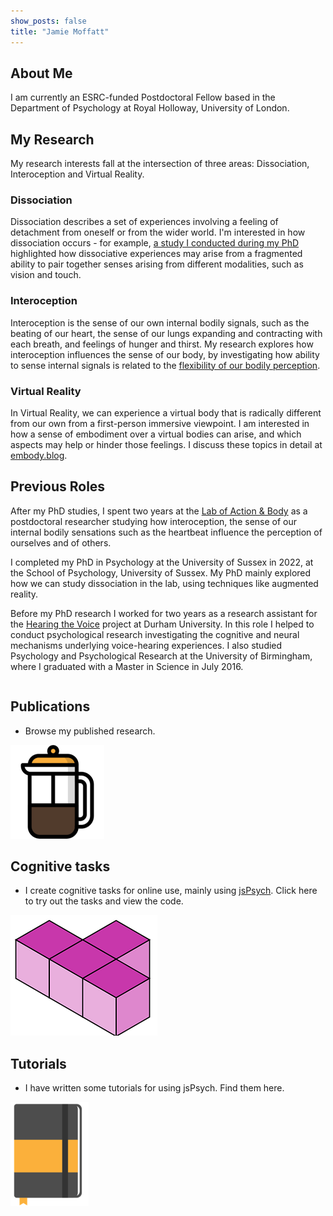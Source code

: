 ```yaml
---
show_posts: false
title: "Jamie Moffatt"
---
```

## About Me
I am currently an ESRC-funded Postdoctoral Fellow based in the Department of Psychology at Royal Holloway, University of London. 

## My Research

My research interests fall at the intersection of three areas: Dissociation, Interoception and Virtual Reality.

### Dissociation
Dissociation describes a set of experiences involving a feeling of detachment from oneself or from the wider world. I'm interested in how dissociation occurs - for example, [a study I conducted during my PhD](https://doi.org/10.31234/osf.io/e5z74) highlighted how dissociative experiences may arise from a fragmented ability to pair together senses arising from different modalities, such as vision and touch.

### Interoception
Interoception is the sense of our own internal bodily signals, such as the beating of our heart, the sense of our lungs expanding and contracting with each breath, and feelings of hunger and thirst. My research explores how interoception influences the sense of our body, by investigating how ability to sense internal signals is related to the [flexibility of our bodily perception](https://doi.org/10.1016/j.biopsycho.2024.108756).

### Virtual Reality
In Virtual Reality, we can experience a virtual body that is radically different from our own from a first-person immersive viewpoint. I am interested in how a sense of embodiment over a virtual bodies can arise, and which aspects may help or hinder those feelings. I discuss these topics in detail at [embody.blog](https://embody.blog/).

## Previous Roles
After my PhD studies, I spent two years at the [Lab of Action & Body](http://manostsakiris.com/index.php/research/lab/) as a postdoctoral researcher studying how interoception, the sense of our internal bodily sensations such as the heartbeat influence the perception of ourselves and of others. 

I completed my PhD in Psychology at the University of Sussex in 2022, at the School of Psychology, University of Sussex. My PhD mainly explored how we can study dissociation in the lab, using techniques like augmented reality.

Before my PhD research I worked for two years as a research assistant for the [Hearing the Voice](https://hearingthevoice.org/) project at Durham University. In this role I helped to conduct psychological research investigating the cognitive and neural mechanisms underlying voice-hearing experiences. I also studied Psychology and Psychological Research at the University of Birmingham, where I graduated with a Master in Science in July 2016.

<div class="row publications" onclick="window.location='/publications'">
<div class="column left">
<h2>Publications</h2>
<ul><li>Browse my published research.</li></ul>
</div>
<div class="column right">
<img src="assets/img/coffee.png"/>
</div>

</div>

<div class="row tasks" onclick="window.location='/task_list'">
<div class="column left">
<h2>Cognitive tasks</h2>
<ul>
<li>I create cognitive tasks for online use, mainly using <a href="https://www.jspsych.org/7.0/">jsPsych</a>. Click here to try out the tasks and view the code.</li>
</ul>
</div>

<div class="column right">
<img src="assets/img/t_block.png"/>
</div>

</div>

<div class="row tutorials" onclick="window.location='/jspsych'">
<div class="column left">
<h2>Tutorials</h2>
<ul><li>I have written some tutorials for using jsPsych. Find them here.</li></ul>
</div>
<div class="column right">
<img src="assets/img/notebook.png"/>
</div>

</div>
